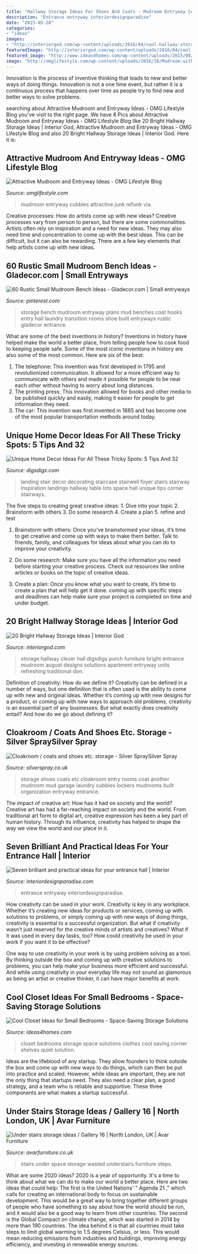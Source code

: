 ```yaml
---
title: "Hallway Storage Ideas For Shoes And Coats - Mudroom Entryway Cubbies Attractive Junk Refunk Via"
description: "Entrance entryway interiordesignparadise"
date: "2023-05-28"
categories:
- "ideas"
images:
- "http://interiorgod.com/wp-content/uploads/2016/04/cool-hallway-storage.jpg"
featuredImage: "http://interiorgod.com/wp-content/uploads/2016/04/cool-hallway-storage.jpg"
featured_image: "http://www.ideas4homes.com/wp-content/uploads/2015/08/Colorful-Boxes-in-White-Shelves-between-Clothes-Hangers-inside-Kids-Closet-Ideas-for-Small-Bedrooms.jpg"
image: "http://omglifestyle.com/wp-content/uploads/2016/10/Mudroom-with-cubbies-and-hooks.jpg"
---
```



Innovation is the process of inventive thinking that leads to new and better ways of doing things. Innovation is not a one time event, but rather it is a continuous process that happens over time as people try to find new and better ways to solve problems.

	

		
searching about Attractive Mudroom and Entryway Ideas - OMG Lifestyle Blog you've visit to the right page. We have 8 Pics about Attractive Mudroom and Entryway Ideas - OMG Lifestyle Blog like 20 Bright Hallway Storage Ideas | Interior God, Attractive Mudroom and Entryway Ideas - OMG Lifestyle Blog and also 20 Bright Hallway Storage Ideas | Interior God. Here it is:
		
    
## Attractive Mudroom And Entryway Ideas - OMG Lifestyle Blog

<img loading=lazy src="http://omglifestyle.com/wp-content/uploads/2016/10/Mudroom-with-cubbies-and-hooks.jpg" onerror="this.onerror=null;this.src='https://tse1.mm.bing.net/th?id=OIP.1E1d8dWT5sgG2AbcwxMqDAHaJ4&amp;pid=15.1';" alt="Attractive Mudroom and Entryway Ideas - OMG Lifestyle Blog">

_Source: omglifestyle.com_

>mudroom entryway cubbies attractive junk refunk via. 

	

Creative processes: How do artists come up with new ideas?
Creative processes vary from person to person, but there are some commonalities. Artists often rely on inspiration and a need for new ideas. They may also need time and concentration to come up with the best ideas. This can be difficult, but it can also be rewarding. There are a few key elements that help artists come up with new ideas.

    
## 60 Rustic Small Mudroom Bench Ideas - Gladecor.com | Small Entryways

<img loading=lazy src="https://i.pinimg.com/736x/35/4a/96/354a960d52e802924aabe2586ab40023.jpg" onerror="this.onerror=null;this.src='https://tse2.mm.bing.net/th?id=OIP.iwzb2alnrclr1NaYTHM6xwHaO0&amp;pid=15.1';" alt="60 Rustic Small Mudroom Bench Ideas - Gladecor.com | Small entryways">

_Source: pinterest.com_

>storage bench mudroom entryway plans mud benches coat hooks entry hall laundry transition rooms shoe built entryways rustic gladecor entrance. 

	

What are some of the best inventions in history?
Inventions in history have helped make the world a better place, from telling people how to cook food to keeping people safe. Some of the most iconic inventions in history are also some of the most common. Here are six of the best: 
1. The telephone: This invention was first developed in 1795 and revolutionized communication. It allowed for a more efficient way to communicate with others and made it possible for people to be near each other without having to worry about long distances. 
2. The printing press: This innovation allowed for books and other media to be published quickly and easily, making it easier for people to get information they need. 
3. The car: This invention was first invented in 1885 and has become one of the most popular transportation methods around today.

    
## Unique Home Decor Ideas For All These Tricky Spots: 5 Tips And 32

<img loading=lazy src="https://www.digsdigs.com/photos/12-small-landing-gallery-wall.jpg" onerror="this.onerror=null;this.src='https://tse3.mm.bing.net/th?id=OIP.lFLSnLAI33BW72hDjLWA6AHaLG&amp;pid=15.1';" alt="Unique Home Decor Ideas For All These Tricky Spots: 5 Tips And 32">

_Source: digsdigs.com_

>landing stair decor decorating staircase stairwell foyer stairs stairway inspiration landings hallway table lots space hall unique tips corner stairways. 

	

The five steps to creating great creative ideas: 1. Dive into your topic 2. Brainstorm with others 3. Do some research 4. Create a plan 5. refine and test
1. Brainstorm with others: Once you’ve brainstormed your ideas, it’s time to get creative and come up with ways to make them better. Talk to friends, family, and colleagues for ideas about what you can do to improve your creativity.
2. Do some research: Make sure you have all the information you need before starting your creative process. Check out resources like online articles or books on the topic of creative ideas.

3. Create a plan: Once you know what you want to create, it’s time to create a plan that will help get it done. coming up with specific steps and deadlines can help make sure your project is completed on time and under budget.


    
## 20 Bright Hallway Storage Ideas | Interior God

<img loading=lazy src="http://interiorgod.com/wp-content/uploads/2016/04/cool-hallway-storage.jpg" onerror="this.onerror=null;this.src='https://tse2.mm.bing.net/th?id=OIP.ynnkkeR5WxNUbKaJXSPZawHaLF&amp;pid=15.1';" alt="20 Bright Hallway Storage Ideas | Interior God">

_Source: interiorgod.com_

>storage hallway clever hall digsdigs porch furniture bright entrance mudroom august designs solutions apartment entryway units refreshing traditional don. 

	

Definition of creativity: How do we define it?
Creativity can be defined in a number of ways, but one definition that is often used is the ability to come up with new and original ideas. Whether it’s coming up with new designs for a product, or coming up with new ways to approach old problems, creativity is an essential part of any businesses. But what exactly does creativity entail? And how do we go about defining it?

    
## Cloakroom / Coats And Shoes Etc. Storage - Silver SpraySilver Spray

<img loading=lazy src="http://www.silverspray.co.uk/wp-content/uploads/2011/12/325628_0_8-6906-contemporary-entry.jpg" onerror="this.onerror=null;this.src='https://tse3.mm.bing.net/th?id=OIP.12sbfTbVkU3EryBqjq_1eAHaLH&amp;pid=15.1';" alt="Cloakroom / coats and shoes etc. storage - Silver SpraySilver Spray">

_Source: silverspray.co.uk_

>storage shoes coats etc cloakroom entry rooms coat another mudroom mud garage laundry cubbies lockers mudrooms built organization entryway entrance. 

	

The impact of creative art: How has it had on society and the world?
Creative art has had a far-reaching impact on society and the world. From traditional art form to digital art, creative expression has been a key part of human history. Through its influence, creativity has helped to shape the way we view the world and our place in it.

    
## Seven Brilliant And Practical Ideas For Your Entrance Hall | Interior

<img loading=lazy src="https://interiordesignparadise.com/wp-content/uploads/2016/12/Chandelier-in-entrance-hall.jpg" onerror="this.onerror=null;this.src='https://tse1.mm.bing.net/th?id=OIP.1_-hyUjca0oUmC2SG-AMmQHaLH&amp;pid=15.1';" alt="Seven brilliant and practical ideas for your entrance hall | Interior">

_Source: interiordesignparadise.com_

>entrance entryway interiordesignparadise. 

	

How creativity can be used in your work.
Creativity is key in any workplace. Whether it’s creating new ideas for products or services, coming up with solutions to problems, or simply coming up with new ways of doing things, creativity is essential to a successful organization.
But what if creativity wasn’t just reserved for the creative minds of artists and creatives? What if it was used in every day tasks, too? How could creativity be used in your work if you want it to be effective?

One way to use creativity in your work is by using problem solving as a tool. By thinking outside the box and coming up with creative solutions to problems, you can help make your business more efficient and successful. And while using creativity in your everyday life may not sound as glamorous as being an artist or creative thinker, it can have major benefits at work.

    
## Cool Closet Ideas For Small Bedrooms - Space-Saving Storage Solutions

<img loading=lazy src="http://www.ideas4homes.com/wp-content/uploads/2015/08/Colorful-Boxes-in-White-Shelves-between-Clothes-Hangers-inside-Kids-Closet-Ideas-for-Small-Bedrooms.jpg" onerror="this.onerror=null;this.src='https://tse2.mm.bing.net/th?id=OIP.0E0q-6pGtd_WXZ4GOEXn2QHaJ4&amp;pid=15.1';" alt="Cool Closet Ideas for Small Bedrooms - Space-Saving Storage Solutions">

_Source: ideas4homes.com_

>closet bedrooms storage space solutions clothes cool saving corner shelves quiet solution. 

	

Ideas are the lifeblood of any startup. They allow founders to think outside the box and come up with new ways to do things, which can then be put into practice and scaled. However, while ideas are important, they are not the only thing that startups need. They also need a clear plan, a good strategy, and a team who is reliable and supportive. These three components are what makes a startup successful.

    
## Under Stairs Storage Ideas / Gallery 16 | North London, UK | Avar Furniture

<img loading=lazy src="https://www.avarfurniture.co.uk/images/gallery/223/05-wasted-space-under-stairs-.jpg" onerror="this.onerror=null;this.src='https://tse2.mm.bing.net/th?id=OIP.r8gmoaTDWJewZsxwW7QQBAHaLH&amp;pid=15.1';" alt="Under stairs storage ideas / Gallery 16 | North London, UK | Avar Furniture">

_Source: avarfurniture.co.uk_

>stairs under space storage wasted understairs furniture steps. 

	

What are some 2020 ideas?
2020 is a year of opportunity. It's a time to think about what we can do to make our world a better place. Here are two ideas that could help: 
The first is the United Nations' " Agenda 21 ," which calls for creating an international body to focus on sustainable development. This would be a great way to bring together different groups of people who have something to say about how the world should be run, and it would also be a good way to learn from other countries. 
The second is the Global Compact on climate change, which was started in 2014 by more than 190 countries. The idea behind it is that all countries must take steps to limit global warming to 1.5 degrees Celsius, or less. This would mean reducing emissions from industries and buildings, improving energy efficiency, and investing in renewable energy sources.

